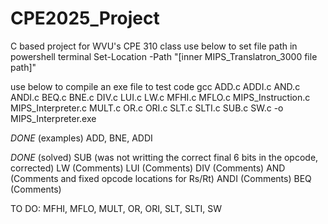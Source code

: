 # CPE2025_Project
C based project for WVU's CPE 310 class
use below to set file path in powershell terminal
Set-Location -Path "[inner MIPS_Translatron_3000 file path]"

use below to compile an exe file to test code
gcc ADD.c ADDI.c AND.c ANDI.c BEQ.c BNE.c DIV.c LUI.c LW.c MFHI.c MFLO.c MIPS_Instruction.c MIPS_Interpreter.c MULT.c OR.c ORI.c SLT.c SLTI.c SUB.c SW.c -o MIPS_Interpreter.exe

*DONE* (examples)
ADD, BNE, ADDI

*DONE* (solved)
SUB (was not writting the correct final 6 bits in the opcode, corrected)
LW (Comments)
LUI (Comments)
DIV (Comments)
AND (Comments and fixed opcode locations for Rs/Rt)
ANDI (Comments)
BEQ (Comments)

TO DO:
MFHI, MFLO, MULT, OR, ORI, SLT, SLTI, SW
